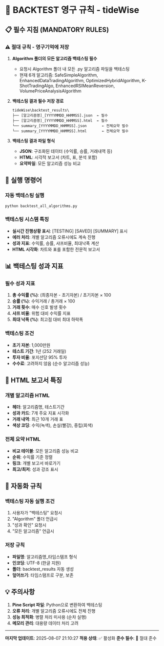 # 🎯 BACKTEST 영구 규칙 - tideWise

## 📋 필수 지침 (MANDATORY RULES)

### ⚠️ 절대 규칙 - 영구기억에 저장

1. **Algorithm 폴더의 모든 알고리즘 백테스팅 필수**
   - 요청시 Algorithm 폴더 내 모든 .py 알고리즘 파일을 백테스팅
   - 현재 6개 알고리즘: SafeSimpleAlgorithm, EnhancedDataTradingAlgorithm, OptimizedHybridAlgorithm, K-ShotTradingAlgo, EnhancedRSIMeanReversion, VolumePriceAnalysisAlgorithm

2. **백테스팅 결과 필수 저장 경로**
   ```
   tideWise\backtest_results\
   ├── [알고리즘명]_[YYYYMMDD_HHMMSS].json  ← 필수
   ├── [알고리즘명]_[YYYYMMDD_HHMMSS].html  ← 필수
   └── summary_[YYYYMMDD_HHMMSS].json       ← 전체요약 필수
   └── summary_[YYYYMMDD_HHMMSS].html       ← 전체요약 필수
   ```

3. **백테스팅 결과 파일 형식**
   - **JSON**: 구조화된 데이터 (수익률, 승률, 거래내역 등)
   - **HTML**: 시각적 보고서 (차트, 표, 분석 포함)
   - **요약파일**: 모든 알고리즘 성능 비교

## 🚀 실행 명령어

### 자동 백테스팅 실행
```bash
python backtest_all_algorithms.py
```

### 백테스팅 시스템 특징
- **실시간 진행상황 표시**: [TESTING] [SAVED] [SUMMARY] 표시
- **에러 처리**: 개별 알고리즘 오류시에도 계속 진행
- **성과 지표**: 수익률, 승률, 샤프비율, 최대낙폭 계산
- **HTML 시각화**: 차트와 표를 포함한 전문적 보고서

## 📊 백테스팅 성과 지표

### 필수 성과 지표
1. **총 수익률 (%)**: (최종자본 - 초기자본) / 초기자본 × 100
2. **승률 (%)**: 수익거래 / 총거래 × 100
3. **거래 횟수**: 매수 신호 발생 횟수
4. **샤프 비율**: 위험 대비 수익률 지표
5. **최대 낙폭 (%)**: 최고점 대비 최대 하락폭

### 백테스팅 조건
- **초기 자본**: 1,000만원
- **테스트 기간**: 1년 (252 거래일)
- **투자 비율**: 포지션당 95% 투자
- **수수료**: 고려하지 않음 (순수 알고리즘 성능)

## 🎨 HTML 보고서 특징

### 개별 알고리즘 HTML
- **헤더**: 알고리즘명, 테스트기간
- **성과 카드**: 7개 주요 지표 시각화
- **거래 내역**: 최근 10개 거래 표
- **색상 코딩**: 수익(녹색), 손실(빨강), 중립(회색)

### 전체 요약 HTML
- **비교 테이블**: 모든 알고리즘 성능 비교
- **순위**: 수익률 기준 정렬
- **링크**: 개별 보고서 바로가기
- **최고/최저**: 성과 강조 표시

## 🔄 자동화 규칙

### 백테스팅 자동 실행 조건
1. 사용자가 "백테스팅" 요청시
2. "Algorithm" 폴더 언급시
3. "성과 확인" 요청시
4. "모든 알고리즘" 언급시

### 저장 규칙
- **파일명**: 알고리즘명_타임스탬프 형식
- **인코딩**: UTF-8 (한글 지원)
- **폴더**: backtest_results 자동 생성
- **덮어쓰기**: 타임스탬프로 구분, 보존

## 💡 주의사항

1. **Pine Script 파일**: Python으로 변환하여 백테스팅
2. **오류 처리**: 개별 알고리즘 오류시에도 전체 진행
3. **성능 최적화**: 병렬 처리 미사용 (순차 실행)
4. **메모리 관리**: 대용량 데이터 처리 고려

---

**마지막 업데이트**: 2025-08-07 21:10:27
**적용 상태**: ✅ 활성화
**준수 필수**: 🚨 절대 준수